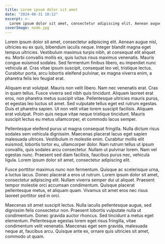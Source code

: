 ```yaml
---
title: Lorem ipsum dolor sit amet
date: "2024-08-31 18:12"
excerpt: >-
  Lorem ipsum dolor sit amet, consectetur adipiscing elit. Aenean augue nisl, ultricies eu ex quis, bibendum iaculis neque. Integer blandit magna eget tempus ultricies.
coverImage: node.jpg
---
```


Lorem ipsum dolor sit amet, consectetur adipiscing elit. Aenean augue nisl, ultricies eu ex quis, bibendum iaculis neque. Integer blandit magna eget tempus ultricies. Vestibulum maximus turpis nibh, at consequat elit aliquet eu. Morbi convallis mollis ex, quis luctus risus maximus venenatis. Mauris congue euismod sodales. Sed fermentum finibus libero, eu imperdiet nunc vehicula at. Cras vitae ipsum suscipit, consequat leo vel, tristique lectus. Curabitur porta, arcu lobortis eleifend pulvinar, ex magna viverra enim, a pharetra felis leo feugiat erat.

Aliquam erat volutpat. Mauris non velit libero. Nam nec venenatis erat. Cras in quam tellus. Fusce viverra sed nibh quis tincidunt. Aliquam laoreet erat eros, non pharetra metus suscipit vitae. Pellentesque ultricies mauris purus, et egestas leo luctus sit amet. Sed vulputate tellus eget est rutrum egestas. Duis et pharetra sapien. Ut non velit vitae lorem suscipit facilisis. Aliquam erat volutpat. Proin quis neque vitae neque tristique tincidunt. Mauris suscipit lectus eu metus ullamcorper, et commodo lacus semper.

Pellentesque eleifend purus ut magna consequat fringilla. Nulla dictum risus sodales sem vehicula dignissim. Maecenas placerat lacus eget sapien malesuada ultrices. Vestibulum in molestie enim. Curabitur mollis elit euismod, lobortis tortor eu, ullamcorper dolor. Nam rutrum tellus ut ipsum convallis, quis sodales arcu consectetur. Nullam ut pulvinar lorem. Nam vel egestas nunc. Praesent sed diam facilisis, faucibus purus nec, vehicula ligula. Lorem ipsum dolor sit amet, consectetur adipiscing elit.

Fusce porttitor maximus nunc non fermentum. Quisque ac scelerisque urna, a luctus lacus. Donec placerat a eros ut rutrum. Lorem ipsum dolor sit amet, consectetur adipiscing elit. Nullam viverra semper dui ut aliquet. Praesent tempor molestie orci accumsan condimentum. Quisque placerat pellentesque metus, et aliquam quam. Vivamus sit amet eros nec risus laoreet porttitor sed in orci.

Maecenas sit amet suscipit lectus. Nulla iaculis pellentesque augue, sed dignissim felis consectetur non. Praesent lobortis vulputate nulla ut condimentum. Donec gravida auctor rhoncus. Sed tincidunt a metus eget elementum. Pellentesque egestas lorem eget risus fringilla, vitae condimentum velit venenatis. Maecenas eget sem gravida, malesuada neque at, faucibus arcu. Quisque ante ex, ornare quis ultricies sit amet, commodo ut quam.
